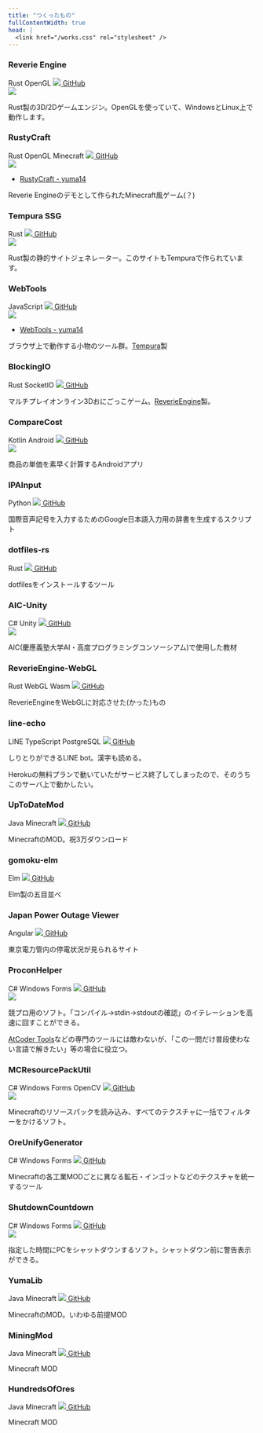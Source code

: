 ```yaml
---
title: "つくったもの"
fullContentWidth: true
head: |
  <link href="/works.css" rel="stylesheet" />
---
```

<div class="works">
<div class="card">

### Reverie Engine

<div>
<span class="badge rust">Rust</span>
<span class="badge opengl">OpenGL</span>
<a href="https://github.com/yuma140902/Reverie" target="_blank"><img src="/works/img/github-mark.png" />&nbsp;GitHub</a>
</div>

<div class="hero">
    <a href="https://github.com/yuma140902/Reverie">
        <img src="/works/img/reverie.png" />
    </a>
</div>

Rust製の3D/2Dゲームエンジン。OpenGLを使っていて、WindowsとLinux上で動作します。

</div>

<div class="card">

### RustyCraft

<div>
<span class="badge rust">Rust</span>
<span class="badge opengl">OpenGL</span>
<span class="badge minecraft">Minecraft</span>
<a href="https://github.com/yuma140902/RustyCraft" target="_blank"><img src="/works/img/github-mark.png" />&nbsp;GitHub</a>
</div>

<div class="hero">
    <a href="/works/rustycraft">
        <img src="/works/img/rustycraft.png" />
    </a>
</div>

- [RustyCraft - yuma14](/works/rustycraft)

Reverie Engineのデモとして作られたMinecraft風ゲーム(？)

</div>
<div class="card">

### Tempura SSG

<div>
<span class="badge rust">Rust</span>
<a href="https://github.com/yuma140902/tempura" target="_blank"><img src="/works/img/github-mark.png" />&nbsp;GitHub</a>
</div>

<div class="hero">
    <a href="https://github.com/yuma140902/tempura">
        <img src="/works/img/tempura.png" />
    </a>
</div>

Rust製の静的サイトジェネレーター。このサイトもTempuraで作られています。

</div>
<div class="card">

### WebTools

<div>
<span class="badge js">JavaScript</span>
<a href="https://github.com/yuma140902/webtools" target="_blank"><img src="/works/img/github-mark.png" />&nbsp;GitHub</a>
</div>

<div class="hero">
    <a href="https://github.com/yuma140902/webtools">
        <img src="/works/img/webtools.png" />
    </a>
</div>

- <a href="/webtools" target="_blank">WebTools - yuma14</a>

ブラウザ上で動作する小物のツール群。<a href="https://github.com/yuma140902/tempura" target="_blank">Tempura</a>製

</div>
<div class="card">

### BlockingIO

<div>
<span class="badge rust">Rust</span>
<span class="badge socketio">SocketIO</span>
<a href="https://github.com/kcs1959/BlockingIO-client" target="_blank"><img src="/works/img/github-mark.png" />&nbsp;GitHub</a>
</div>

マルチプレイオンライン3Dおにごっこゲーム。<a href="https://github.com/yuma140902/Reverie" target="_blank">ReverieEngine</a>製。

</div>
<div class="card">

### CompareCost

<div>
<span class="badge kotlin">Kotlin</span>
<span class="badge android">Android</span>
<a href="https://github.com/yuma140902/CompareCost" target="_blank"><img src="/works/img/github-mark.png" />&nbsp;GitHub</a>
</div>

<div class="hero">
    <a href="https://github.com/yuma140902/CompareCost">
        <img src="/works/img/compare_cost.png" />
    </a>
</div>

商品の単価を素早く計算するAndroidアプリ

</div>
<div class="card">

### IPAInput

<div>
<span class="badge python">Python</span>
<a href="https://github.com/yuma140902/IPAInput" target="_blank"><img src="/works/img/github-mark.png" />&nbsp;GitHub</a>
</div>

国際音声記号を入力するためのGoogle日本語入力用の辞書を生成するスクリプト

</div>
<div class="card">

### dotfiles-rs

<div>
<span class="badge rust">Rust</span>
<a href="https://github.com/yuma140902/dotfiles-rs" target="_blank"><img src="/works/img/github-mark.png" />&nbsp;GitHub</a>
</div>

dotfilesをインストールするツール

</div>
<div class="card">

### AIC-Unity

<div>
<span class="badge csharp">C#</span>
<span class="badge unity">Unity</span>
<a href="https://github.com/yuma140902/AIC-Unity" target="_blank"><img src="/works/img/github-mark.png" />&nbsp;GitHub</a>
</div>

<div class="hero">
    <a href="https://github.com/yuma140902/AIC-Unity">
        <img src="/works/img/aic_unity.png" />
    </a>
</div>

AIC(慶應義塾大学AI・高度プログラミングコンソーシアム)で使用した教材

</div>
<div class="card">

### ReverieEngine-WebGL

<div>
<span class="badge rust">Rust</span>
<span class="badge webgl">WebGL</span>
<span class="badge wasm">Wasm</span>
<a href="https://github.com/yuma140902/ReverieEngine-WebGL" target="_blank"><img src="/works/img/github-mark.png" />&nbsp;GitHub</a>
</div>

ReverieEngineをWebGLに対応させた(かった)もの

</div>
<div class="card">

### line-echo

<div>
<span class="badge line">LINE</span>
<span class="badge ts">TypeScript</span>
<span class="badge postgresql">PostgreSQL</span>
<a href="https://github.com/yuma140902/line-echo" target="_blank"><img src="/works/img/github-mark.png" />&nbsp;GitHub</a>
</div>

しりとりができるLINE bot。漢字も読める。

Herokuの無料プランで動いていたがサービス終了してしまったので、そのうちこのサーバ上で動かしたい。

</div>
<div class="card">

### UpToDateMod

<div>
<span class="badge java">Java</span>
<span class="badge minecraft">Minecraft</span>
<a href="https://github.com/yuma140902/UpToDateMod1.7.10" target="_blank"><img src="/works/img/github-mark.png" />&nbsp;GitHub</a>
</div>

MinecraftのMOD。祝3万ダウンロード

</div>
<div class="card">

### gomoku-elm

<div>
<span class="badge elm">Elm</span>
<a href="https://github.com/yuma140902/gomoku-elm" target="_blank"><img src="/works/img/github-mark.png" />&nbsp;GitHub</a>
</div>

Elm製の五目並べ

</div>
<div class="card">

### Japan Power Outage Viewer

<div>
<span class="badge angular">Angular</span>
<a href="https://github.com/yuma140902/jpov" target="_blank"><img src="/works/img/github-mark.png" />&nbsp;GitHub</a>
</div>

東京電力管内の停電状況が見られるサイト

</div>
<div class="card">

### ProconHelper

<div>
<span class="badge csharp">C#</span>
<span class="badge winforms">Windows Forms</span>
<a href="https://github.com/yuma140902/ProconHelper" target="_blank"><img src="/works/img/github-mark.png" />&nbsp;GitHub</a>
</div>

<div class="hero">
    <a href="https://github.com/yuma140902/ProconHelper">
        <img src="https://camo.githubusercontent.com/9b659f84e66c68bbb3ffbb886338c8447eb4620b3e39c70d29663ca7987623cc/68747470733a2f2f692e696d6775722e636f6d2f54563434366e722e706e67" />
    </a>
</div>

競プロ用のソフト。「コンパイル→stdin→stdoutの確認」のイテレーションを高速に回すことができる。

<a href="https://github.com/kyuridenamida/atcoder-tools" target="_blank">AtCoder Tools</a>などの専門のツールには敵わないが、「この一問だけ普段使わない言語で解きたい」等の場合に役立つ。

</div>
<div class="card">

### MCResourcePackUtil

<div>
<span class="badge csharp">C#</span>
<span class="badge winforms">Windows Forms</span>
<span class="badge opencv">OpenCV</span>
<a href="https://github.com/yuma140902/MCResourcePackUtil" target="_blank"><img src="/works/img/github-mark.png" />&nbsp;GitHub</a>
</div>

<div class="hero">
    <a href="https://github.com/yuma140902/MCResourcePackUtil">
        <img src="/works/img/mcresourcepackutil.png" />
    </a>
</div>

Minecraftのリソースパックを読み込み、すべてのテクスチャに一括でフィルターをかけるソフト。

</div>

<div class="card">

### OreUnifyGenerator

<div>
<span class="badge csharp">C#</span>
<span class="badge winforms">Windows Forms</span>
<a href="https://github.com/yuma140902/OreUnifyGenerator" target="_blank"><img src="/works/img/github-mark.png" />&nbsp;GitHub</a>
</div>

Minecraftの各工業MODごとに異なる鉱石・インゴットなどのテクスチャを統一するツール

</div>
<div class="card">

### ShutdownCountdown

<div>
<span class="badge csharp">C#</span>
<span class="badge winforms">Windows Forms</span>
<a href="https://github.com/yuma140902/ShutdownCountdown" target="_blank"><img src="/works/img/github-mark.png" />&nbsp;GitHub</a>
</div>

<div class="hero">
    <a href="https://github.com/yuma140902/ShutdownCountdown">
        <img src="/works/img/shutdown_countdown.png" />
    </a>
</div>

指定した時間にPCをシャットダウンするソフト。シャットダウン前に警告表示ができる。

</div>
<div class="card">

### YumaLib

<div>
<span class="badge java">Java</span>
<span class="badge minecraft">Minecraft</span>
<a href="https://github.com/yuma140902/YumaLib" target="_blank"><img src="/works/img/github-mark.png" />&nbsp;GitHub</a>
</div>

MinecraftのMOD。いわゆる前提MOD

</div>
<div class="card">

### MiningMod

<div>
<span class="badge java">Java</span>
<span class="badge minecraft">Minecraft</span>
<a href="https://github.com/yuma140902/MiningMod" target="_blank"><img src="/works/img/github-mark.png" />&nbsp;GitHub</a>
</div>

Minecraft MOD

</div>
<div class="card">

### HundredsOfOres

<div>
<span class="badge java">Java</span>
<span class="badge minecraft">Minecraft</span>
<a href="https://github.com/yuma140902/HundredsOfOres" target="_blank"><img src="/works/img/github-mark.png" />&nbsp;GitHub</a>
</div>

Minecraft MOD

</div>
</div>

<script>
window.onUpdateTheme = (theme) => {
    const gh_marks = document.querySelectorAll('.card img[src^="/works/img/github-mark"]');
    gh_marks.forEach(img => {
        if (theme === 'dark') {
            img.src = "/works/img/github-mark-white.png";
        }
        else {
            img.src = "/works/img/github-mark.png";
        }
    })
};
</script>
